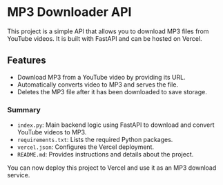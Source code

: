 # MP3 Downloader API

This project is a simple API that allows you to download MP3 files from YouTube videos. It is built with FastAPI and can be hosted on Vercel.

## Features

- Download MP3 from a YouTube video by providing its URL.
- Automatically converts video to MP3 and serves the file.
- Deletes the MP3 file after it has been downloaded to save storage.

### Summary

- `index.py`: Main backend logic using FastAPI to download and convert YouTube videos to MP3.
- `requirements.txt`: Lists the required Python packages.
- `vercel.json`: Configures the Vercel deployment.
- `README.md`: Provides instructions and details about the project.

You can now deploy this project to Vercel and use it as an MP3 download service.
